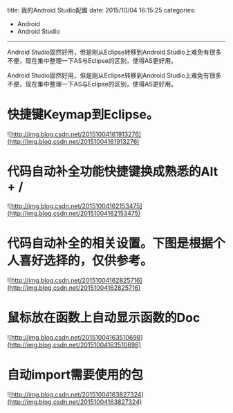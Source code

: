 title: 我的Android Studio配置
date: 2015/10/04 16:15:25
categories:
- Android
- Android Studio
---
Android Studio固然好用，但是刚从Eclipse转移到Android Studio上难免有很多不便，现在集中整理一下AS与Eclipse的区别，使得AS更好用。
<!-- more -->

Android Studio固然好用，但是刚从Eclipse转移到Android Studio上难免有很多不便，现在集中整理一下AS与Eclipse的区别，使得AS更好用。
# 快捷键Keymap到Eclipse。
![http://img.blog.csdn.net/20151004161913276](http://img.blog.csdn.net/20151004161913276)

# 代码自动补全功能快捷键换成熟悉的Alt + /
![http://img.blog.csdn.net/20151004162153475](http://img.blog.csdn.net/20151004162153475)

# 代码自动补全的相关设置。下图是根据个人喜好选择的，仅供参考。
![http://img.blog.csdn.net/20151004162825716](http://img.blog.csdn.net/20151004162825716)

# 鼠标放在函数上自动显示函数的Doc
![http://img.blog.csdn.net/20151004163510698](http://img.blog.csdn.net/20151004163510698)

# 自动import需要使用的包
![http://img.blog.csdn.net/20151004163827324](http://img.blog.csdn.net/20151004163827324)

